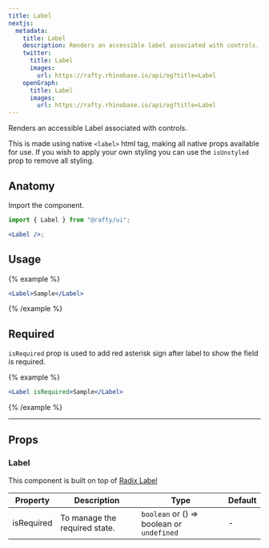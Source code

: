 ```yaml
---
title: Label
nextjs:
  metadata:
    title: Label
    description: Renders an accessible label associated with controls.
    twitter:
      title: Label
      images:
        url: https://rafty.rhinobase.io/api/og?title=Label
    openGraph:
      title: Label
      images:
        url: https://rafty.rhinobase.io/api/og?title=Label
---
```


Renders an accessible Label associated with controls.

This is made using native `<label>` html tag, making all native props available for use. If you wish to apply your own styling you can use the `isUnstyled` prop to remove all styling.

## Anatomy

Import the component.

```jsx
import { Label } from "@rafty/ui";

<Label />;
```

## Usage

{% example %}

```jsx
<Label>Sample</Label>
```

{% /example %}

## Required

`isRequired` prop is used to add red asterisk sign after label to show the field is required.

{% example %}

```jsx
<Label isRequired>Sample</Label>
```

{% /example %}

---

## Props

### Label

This component is built on top of [Radix Label](https://www.radix-ui.com/primitives/docs/components/label#root)

| Property   | Description                   | Type                                                   | Default |
| ---------- | ----------------------------- | ------------------------------------------------------ | ------- |
| isRequired | To manage the required state. | `boolean` or <Info>() => boolean</Info> or `undefined` | -       |
